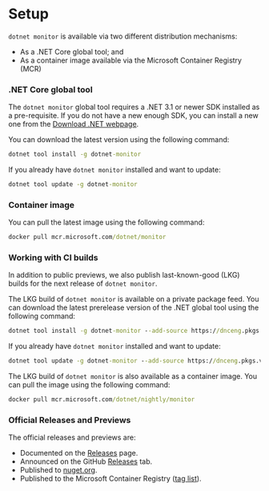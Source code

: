 # Setup

`dotnet monitor` is available via two different distribution mechanisms:

- As a .NET Core global tool; and
- As a container image available via the Microsoft Container Registry (MCR)

### .NET Core global tool

The `dotnet monitor` global tool requires a .NET 3.1 or newer SDK installed as a pre-requisite. If you do not have a new enough SDK, you can install a new one from the [Download .NET webpage](https://dotnet.microsoft.com/download).

You can download the latest version using the following command:

```cmd
dotnet tool install -g dotnet-monitor
```

If you already have `dotnet monitor` installed and want to update:

```cmd
dotnet tool update -g dotnet-monitor
```

### Container image

You can pull the latest image using the following command:

```cmd
docker pull mcr.microsoft.com/dotnet/monitor
```

### Working with CI builds

In addition to public previews, we also publish last-known-good (LKG) builds for the next release of `dotnet monitor`.

The LKG build of `dotnet monitor` is available on a private package feed. You can download the latest prerelease version of the .NET global tool using the following command:

```cmd
dotnet tool install -g dotnet-monitor --add-source https://dnceng.pkgs.visualstudio.com/public/_packaging/dotnet-tools/nuget/v3/index.json --prerelease
```

If you already have `dotnet monitor` installed and want to update:

```cmd
dotnet tool update -g dotnet-monitor --add-source https://dnceng.pkgs.visualstudio.com/public/_packaging/dotnet-tools/nuget/v3/index.json --prerelease
```

The LKG build of `dotnet monitor` is also available as a container image. You can pull the image using the following command:

```cmd
docker pull mcr.microsoft.com/dotnet/nightly/monitor
```

### Official Releases and Previews

The official releases and previews are:
- Documented on the [Releases](./releases.md) page.
- Announced on the GitHub [Releases](https://github.com/dotnet/dotnet-monitor/releases) tab.
- Published to [nuget.org](https://www.nuget.org/packages/dotnet-monitor/).
- Published to the Microsoft Container Registry ([tag list](https://mcr.microsoft.com/v2/dotnet/monitor/tags/list)).